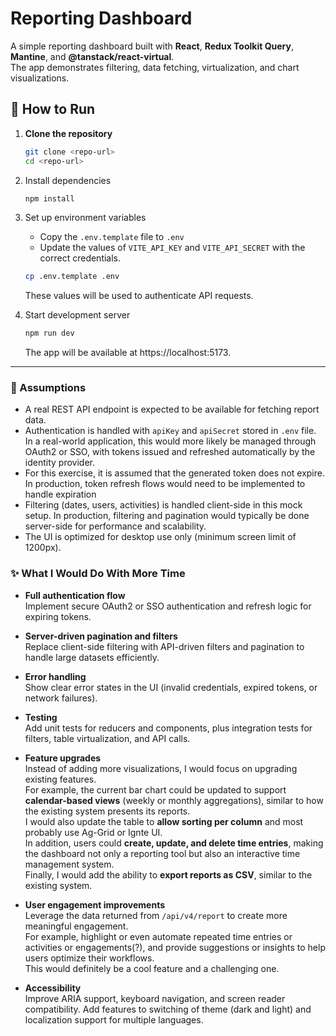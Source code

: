 # Reporting Dashboard

A simple reporting dashboard built with **React**, **Redux Toolkit Query**, **Mantine**, and **@tanstack/react-virtual**.  
The app demonstrates filtering, data fetching, virtualization, and chart visualizations.

## 🚀 How to Run

1. **Clone the repository**

    ```bash
    git clone <repo-url>
    cd <repo-url>
    ```

2. Install dependencies

    ```bash
    npm install
    ```

3. Set up environment variables
    - Copy the `.env.template` file to `.env`
    - Update the values of `VITE_API_KEY` and `VITE_API_SECRET` with the correct credentials.

    ```bash
    cp .env.template .env
    ```

    These values will be used to authenticate API requests.

4. Start development server

    ```bash
    npm run dev
    ```

    The app will be available at https://localhost:5173.

---

### 📌 Assumptions

- A real REST API endpoint is expected to be available for fetching report data.
- Authentication is handled with `apiKey` and `apiSecret` stored in `.env` file. In a real-world application, this would more likely be managed through OAuth2 or SSO, with tokens issued and refreshed automatically by the identity provider.
- For this exercise, it is assumed that the generated token does not expire. In production, token refresh flows would need to be implemented to handle expiration
- Filtering (dates, users, activities) is handled client-side in this mock setup. In production, filtering and pagination would typically be done server-side for performance and scalability.
- The UI is optimized for desktop use only (minimum screen limit of 1200px).

### ✨ What I Would Do With More Time

- **Full authentication flow**  
  Implement secure OAuth2 or SSO authentication and refresh logic for expiring tokens.

- **Server-driven pagination and filters**  
  Replace client-side filtering with API-driven filters and pagination to handle large datasets efficiently.

- **Error handling**  
  Show clear error states in the UI (invalid credentials, expired tokens, or network failures).

- **Testing**  
  Add unit tests for reducers and components, plus integration tests for filters, table virtualization, and API calls.

- **Feature upgrades**  
  Instead of adding more visualizations, I would focus on upgrading existing features.  
  For example, the current bar chart could be updated to support **calendar-based views** (weekly or monthly aggregations), similar to how the existing system presents its reports.  
  I would also update the table to **allow sorting per column** and most probably use Ag-Grid or Ignte UI.  
  In addition, users could **create, update, and delete time entries**, making the dashboard not only a reporting tool but also an interactive time management system.  
  Finally, I would add the ability to **export reports as CSV**, similar to the existing system.

- **User engagement improvements**  
  Leverage the data returned from `/api/v4/report` to create more meaningful engagement.  
  For example, highlight or even automate repeated time entries or activities or engagements(?), and provide suggestions or insights to help users optimize their workflows.  
  This would definitely be a cool feature and a challenging one.

- **Accessibility**  
  Improve ARIA support, keyboard navigation, and screen reader compatibility. Add features to switching of theme (dark and light) and localization support for multiple languages.
